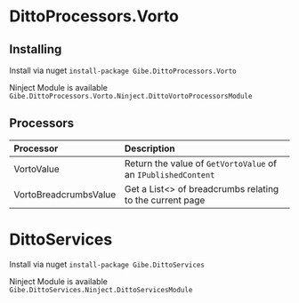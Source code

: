 # DittoProcessors.Vorto

## Installing

Install via nuget ``` install-package Gibe.DittoProcessors.Vorto ```

Ninject Module is available ``` Gibe.DittoProcessors.Vorto.Ninject.DittoVortoProcessorsModule ```

## Processors
| Processor | Description |
|:----------|:------------|
|VortoValue| Return the value of ```GetVortoValue``` of an ```IPublishedContent``` |
|VortoBreadcrumbsValue| Get a List<> of breadcrumbs relating to the current page |


# DittoServices

Install via nuget ``` install-package Gibe.DittoServices ```

Ninject Module is available ``` Gibe.DittoServices.Ninject.DittoServicesModule ```
